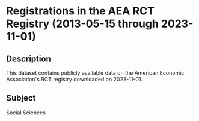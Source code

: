 # Registrations in the AEA RCT Registry (2013-05-15 through 2023-11-01)

## Description 
This dataset contains publicly available data on the American Economic Association's RCT registry downloaded on 2023-11-01.

## Subject
Social Sciences
